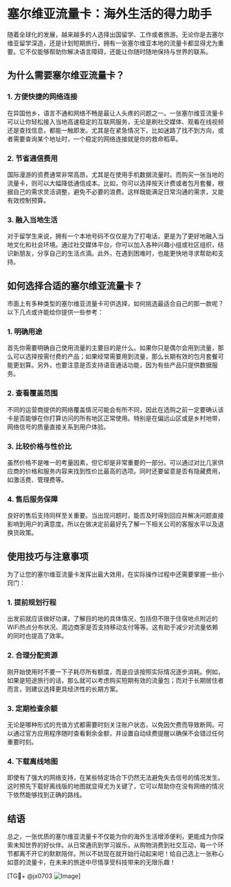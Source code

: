 # 塞尔维亚流量卡：海外生活的得力助手

随着全球化的发展，越来越多的人选择出国留学、工作或者旅游。无论你是去塞尔维亚留学深造，还是计划短期旅行，拥有一张塞尔维亚本地的流量卡都显得尤为重要。它不仅能够帮助你解决语言障碍，还能让你随时随地保持与世界的联系。

## 为什么需要塞尔维亚流量卡？

### 1. **方便快捷的网络连接**
在异国他乡，语言不通和网络不畅是最让人头疼的问题之一。一张塞尔维亚流量卡可以让你轻松接入当地高速稳定的互联网服务，无论是刷社交媒体、观看在线视频还是查找信息，都能一触即发。尤其是在紧急情况下，比如迷路了找不到方向，或者需要查询某个地址时，一个稳定的网络连接就是你的救命稻草。

### 2. **节省通信费用**
国际漫游的资费通常非常高昂，尤其是在使用手机数据流量时。而购买一张当地的流量卡，则可以大幅降低通信成本。比如，你可以选择按天计费或者包月套餐，根据自己的需求灵活调整，避免不必要的浪费。这样既能满足日常沟通的需求，又能有效控制预算。

### 3. **融入当地生活**
对于留学生来说，拥有一个本地号码不仅仅是为了打电话，更是为了更好地融入当地文化和社会环境。通过社交媒体平台，你可以加入各种兴趣小组或社区组织，结识新朋友，分享自己的生活点滴。此外，在遇到困难时，也能更快地寻求帮助和支持。

## 如何选择合适的塞尔维亚流量卡？

市面上有多种类型的塞尔维亚流量卡可供选择，如何挑选最适合自己的那一款呢？以下几点或许能给你提供一些参考：

### 1. **明确用途**
首先你需要明确自己使用流量的主要目的是什么。如果你只是偶尔会用到流量，那么可以选择按需付费的产品；如果经常需要用到流量，那么长期有效的包月套餐可能更划算。另外，也要注意是否支持语音通话功能，因为有些产品只提供数据服务。

### 2. **查看覆盖范围**
不同的运营商提供的网络覆盖情况可能会有所不同，因此在选购之前一定要确认该卡是否能够在你打算访问的所有地区正常使用。特别是在偏远山区或是乡村地带，网络信号的质量直接关系到用户体验。

### 3. **比较价格与性价比**
虽然价格不是唯一的考量因素，但它却是非常重要的一部分。可以通过对比几家供应商的价格和服务内容来找到性价比最高的选项。同时还要留意是否有隐藏费用，如激活费、管理费等。

### 4. **售后服务保障**
良好的售后支持同样至关重要。当出现问题时，能否及时得到回应并解决问题直接影响到用户的满意度。所以在做决定前最好先了解一下相关公司的客服水平以及退换货政策。

## 使用技巧与注意事项

为了让您的塞尔维亚流量卡发挥出最大效用，在实际操作过程中还需要掌握一些小窍门：

### 1. **提前规划行程**
出发前就应该做好功课，了解目的地的具体情况，包括但不限于住宿地点附近的WiFi热点分布状况、周边商家是否支持移动支付等等。这有助于减少对流量依赖的同时也提高了效率。

### 2. **合理分配资源**
刚开始使用时不要一下子耗尽所有额度，而是应该按照实际情况逐步消耗。例如，如果是短途旅行的话，那么就可以考虑购买短期有效的流量包；而对于长期居住者而言，则建议选择更具经济性的长期方案。

### 3. **定期检查余额**
无论是哪种形式的充值方式都需要时刻关注账户状态，以免因欠费而导致断网。可以通过官方应用程序随时查看剩余金额，并设置自动续费提醒以确保不会错过任何重要时刻。

### 4. **下载离线地图**
即使有了强大的网络支持，在某些特定场合下仍然无法避免失去信号的情况发生。这时预先下载好离线版的地图就显得尤为关键了，它可以帮助你在没有网络的情况下依然能够找到正确的路线。

## 结语

总之，一张优质的塞尔维亚流量卡不仅能为你的海外生活增添便利，更能成为你探索未知世界的好伙伴。从日常通讯到学习娱乐，从购物消费到社交互动，每一个环节都离不开它的默默陪伴。所以不妨现在就开始行动起来吧！给自己选上一张称心如意的流量卡，在未来的旅途中尽情享受科技带来的无限乐趣！

[TG💪+ @jx0703 ![Image](https://github.com/user-attachments/assets/dbca1d08-cadb-493c-b0ec-ad6f7a83f270)]